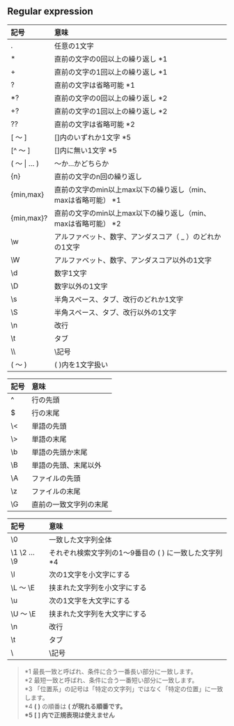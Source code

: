 ## Regular expression

|記号|意味|
|:--|:--|
|.|任意の1文字|
|*|直前の文字の0回以上の繰り返し *1|
|+|直前の文字の1回以上の繰り返し *1|
|?|直前の文字は省略可能 *1|
|*?|直前の文字の0回以上の繰り返し *2|
|+?|直前の文字の1回以上の繰り返し *2|
|??|直前の文字は省略可能 *2|
|[ ～ ]|[]内のいずれか1文字 *5|
|[^ ～ ]|[]内に無い1文字 *5|
|( ～ \| … )|～か...かどちらか|
|{n}|直前の文字のn回の繰り返し|
|{min,max}|直前の文字のmin以上max以下の繰り返し（min、maxは省略可能） *1|
|{min,max}?|直前の文字のmin以上max以下の繰り返し（min、maxは省略可能） *2|
|\w|アルファベット、数字、アンダスコア（ _ ）のどれかの1文字|
|\W|アルファベット、数字、アンダスコア以外の1文字|
|\d|数字1文字|
|\D|数字以外の1文字|
|\s|半角スペース、タブ、改行のどれか1文字|
|\S|半角スペース、タブ、改行以外の1文字|
|\n|改行|
|\t|タブ|
| \\\\ |\\記号|
|( ～ )|( )内を1文字扱い|


|記号|意味|
|:--|:--|
|^|行の先頭|
|$|行の末尾|
|\\&lt;|単語の先頭|
|\\&gt;|単語の末尾|
|\b|単語の先頭か末尾|
|\B|単語の先頭、末尾以外|
|\A|ファイルの先頭|
|\z|ファイルの末尾|
|\G|直前の一致文字列の末尾|


|記号|意味|
|:--|:--|
|\0|一致した文字列全体|
|\1 \2 … \9|それぞれ検索文字列の1～9番目の ( )</b> に一致した文字列 *4|
|\l|次の1文字を小文字にする|
|\L ～ \E|挟まれた文字列を小文字にする|
|\u|次の1文字を大文字にする|
|\U ～ \E|挟まれた文字列を大文字にする|
|\n|改行|
|\t|タブ|
| \\ | \\記号|


>*1 最長一致と呼ばれ、条件に合う一番長い部分に一致します。<br>
>*2 最短一致と呼ばれ、条件に合う一番短い部分に一致します。<br>
>*3 「位置系」の記号は「特定の文字列」ではなく「特定の位置」に一致します。<br>
>*4</b> <b>( )</b> の順番は <b>( が現れる順番です。<br>
>*5</b> <b>[ ] 内で正規表現は使えません</p>
